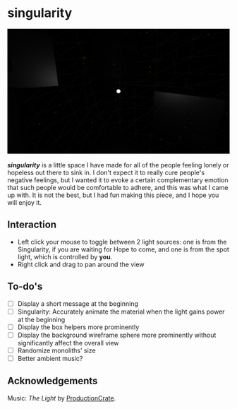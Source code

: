 # singularity

![thumbnail](thumbnail.png)

**_singularity_** is a little space I have made for all of the people feeling
lonely or hopeless out there to sink in. I don't expect it to really cure
people's negative feelings, but I wanted it to evoke a certain complementary 
emotion that such people would be comfortable to adhere, and this was what I
came up with. It is not the best, but I had fun making this piece, and I hope
you will enjoy it.

## Interaction

- Left click your mouse to toggle between 2 light sources: one is from the
Singularity, if you are waiting for Hope to come, and one is from the spot
light, which is controlled by **you**.
- Right click and drag to pan around the view

## To-do's

- [ ] Display a short message at the beginning
- [ ] Singularity: Accurately animate the material when the light gains power
      at the beginning
- [ ] Display the box helpers more prominently
- [ ] Display the background wireframe sphere more prominently without
      significantly affect the overall view
- [ ] Randomize monoliths' size
- [ ] Better ambient music?

## Acknowledgements

Music: _The Light_ by [ProductionCrate](https://productioncrate.com).
